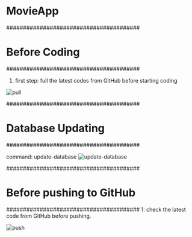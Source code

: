 # MovieApp

########################################
#         Before Coding                #
########################################
1. first step:    full the latest codes from GitHub before starting coding
   
![pull](https://github.com/user-attachments/assets/dae8819d-125d-4e5b-bc79-5acb780c5f4e)

########################################
#         Database Updating            #
########################################

command: update-database
![update-database](https://github.com/user-attachments/assets/3b3a2210-5ca7-4f1d-9c79-2d2780802ecc)




########################################
#     Before pushing to GitHub         #
########################################
1: check the latest code from GitHub before pushing.
   
![push](https://github.com/user-attachments/assets/27c69c0e-9e87-49a6-8227-d21738308435)
